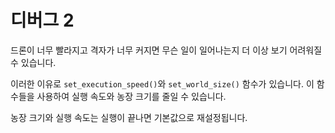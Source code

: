 # 디버그 2
드론이 너무 빨라지고 격자가 너무 커지면 무슨 일이 일어나는지 더 이상 보기 어려워질 수 있습니다.

이러한 이유로 `set_execution_speed()`와 `set_world_size()` 함수가 있습니다.
이 함수들을 사용하여 실행 속도와 농장 크기를 줄일 수 있습니다.

농장 크기와 실행 속도는 실행이 끝나면 기본값으로 재설정됩니다.